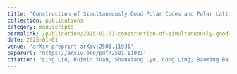 ```yaml
---
title: "Construction of Simultaneously Good Polar Codes and Polar Lattices"
collection: publications
category: manuscripts
permalink: /publication/2025-01-01-construction-of-simultaneously-good-polar-codes-and-polar-lattices
date: 2025-01-01
venue: 'arXiv preprint arXiv:2501.11931'
paperurl: 'https://arxiv.org/pdf/2501.11931'
citation: 'Ling Liu, Ruimin Yuan, Shanxiang Lyu, Cong Ling, Baoming Bai. "<a href="https://arxiv.org/pdf/2501.11931">Construction of Simultaneously Good Polar Codes and Polar Lattices</a>", <i>arXiv preprint arXiv:2501.11931</i>, Jan. 2025.'
---
```

